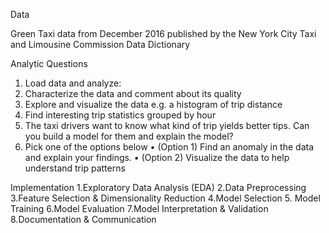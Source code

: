 Data

Green Taxi data from December 2016 published by the New York City Taxi and Limousine Commission
Data Dictionary


Analytic Questions
 1. Load data and analyze:
 2. Characterize the data and comment about its quality
 3. Explore and visualize the data e.g. a histogram of trip distance
 4. Find interesting trip statistics grouped by hour
 5. The taxi drivers want to know what kind of trip yields better tips. Can you build a model for them and explain the model?
 6. Pick one of the options below
 • (Option 1) Find an anomaly in the data and explain your findings.
 • (Option 2) Visualize the data to help understand trip patterns

Implementation
1.Exploratory Data Analysis (EDA)
2.Data Preprocessing
3.Feature Selection & Dimensionality Reduction
4.Model Selection
5. Model Training
6.Model Evaluation
7.Model Interpretation & Validation
8.Documentation & Communication
